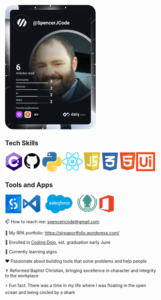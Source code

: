 
<a href="https://app.daily.dev/SpencerJCode"><img src="devcard.svg" width="300" alt="Spencer's Dev Card"/></a>
<h2>Tech Skills</h2>

<img src=assets/Csharp.PNG alt="C Charp Logo" height=64px/><img src="assets/github.png" alt="Github Logo" height=64px/><img src="assets/python.png" alt="Python Logo" height=64px/><img src="assets/reactlogo.png" alt="React Logo" height=64px/><img src=assets/js.png alt="JavaScript Logo" height=64px/><img src=assets/css.png alt="CSS Logo" height=64px/><img src=assets/html.png alt="HTML Logo" height=64px/><img src="assets/uipath.PNG" alt="UiPath Logo" height=64px/>

<h2>Tools and Apps</h2>

<img src="assets/studio.png" alt="UiPath Studio Logo" height=64px/><img src="assets/vscode.png" alt="Visual Studio Logo" height=64px/><img src="assets/salesforce.png" alt="Salesforce Logo" height=64px/><img src="assets/kraken.png" alt="Gitkraken Logo" height=64px/><img src="assets/microsoft.png" alt="Microsoft Office Logo" height=64px/>

📫 How to reach me: spencerjcode@gmail.com

📖 My RPA portfolio: https://sjrpaportfolio.wordpress.com/

🔭 Enrolled in <a href=https://www.codingdojo.com>Coding Dojo</a>, est. graduation early June

🌱 Currently learning algos

❤️ Passionate about building tools that solve problems and help people

✝️ Reformed Baptist Christian, bringing excellence in character and integrity to the workplace

⚡ Fun fact: There was a time in my life where I was floating in the open ocean and being circled by a shark



<!--
**SpencerJCode/SpencerJCode** is a ✨ _special_ ✨ repository because its `README.md` (this file) appears on your GitHub profile.

Here are some ideas to get you started:

- 🔭 I’m currently working on ...
- 🌱 I’m currently learning ...
- 👯 I’m looking to collaborate on ...
- 🤔 I’m looking for help with ...
- 💬 Ask me about ...
- 📫 How to reach me: ...
- 😄 Pronouns: ...
- ⚡ Fun fact: ...
-->
